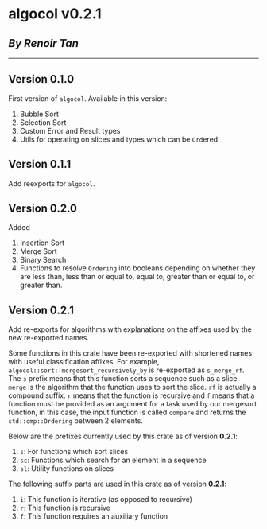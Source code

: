 # algocol v0.2.1

## *By Renoir Tan*

--------------------------------------------------------------------------------

## Version 0.1.0

First version of `algocol`. Available in this version:

1. Bubble Sort
2. Selection Sort
3. Custom Error and Result types
4. Utils for operating on slices and types which can be `Ord`ered.

## Version 0.1.1

Add reexports for `algocol`.

## Version 0.2.0

Added

1. Insertion Sort
2. Merge Sort
3. Binary Search
4. Functions to resolve `Ordering` into booleans depending on whether they are
less than, less than or equal to, equal to, greater than or equal to, or
greater than.

## Version 0.2.1

Add re-exports for algorithms with explanations on the affixes used by the
new re-exported names.

Some functions in this crate have been re-exported with shortened names
with useful classification affixes. For example,
`algocol::sort::mergesort_recursively_by` is re-exported as
`s_merge_rf`. The `s` prefix means that this function sorts a sequence
such as a slice. `merge` is the algorithm that the function uses to sort
the slice. `rf` is actually a compound suffix. `r` means that the function
is recursive and `f` means that a function must be provided as an
argument for a task used by our mergesort function, in this case, the
input function is called `compare` and returns the `std::cmp::Ordering`
between 2 elements.

Below are the prefixes currently used by this crate as of version **0.2.1**:

1. `s`: For functions which sort slices
2. `sc`: Functions which search for an element in a sequence
3. `sl`: Utility functions on slices

The following suffix parts are used in this crate as of version **0.2.1**:

1. `i`: This function is iterative (as opposed to recursive)
2. `r`: This function is recursive
3. `f`: This function requires an auxiliary function
